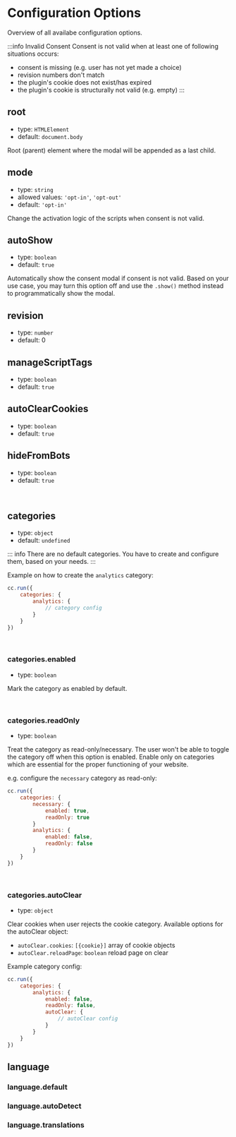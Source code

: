 # Configuration Options
Overview of all availabe configuration options.

:::info Invalid Consent
Consent is not valid when at least one of following situations occurs:
- consent is missing (e.g. user has not yet made a choice)
- revision numbers don't match
- the plugin's cookie does not exist/has expired
- the plugin's cookie is structurally not valid (e.g. empty)
:::

## root

- type: `HTMLElement`
- default: `document.body`

Root (parent) element where the modal will be appended as a last child.


## mode

- type: `string`
- allowed values: `'opt-in'`, `'opt-out'`
- default: `'opt-in'`

Change the activation logic of the scripts when consent is not valid.


## autoShow

- type: `boolean`
- default: `true`

Automatically show the consent modal if consent is not valid. Based on your use case, you may turn this option off and use the `.show()` method instead to programmatically show the modal.


## revision

- type: `number`
- default: 0


## manageScriptTags

- type: `boolean`
- default: `true`


## autoClearCookies

- type: `boolean`
- default: `true`


## hideFromBots

- type: `boolean`
- default: `true`

<br>



## categories

- type: `object`
- default: `undefined`

::: info
There are no default categories. You have to create and configure them, based on your needs.
:::

Example on how to create the `analytics` category:
```javascript
cc.run({
    categories: {
        analytics: {
            // category config
        }
    }
})
```

<br>

### categories.enabled
- type: `boolean`

Mark the category as enabled by default.

<br>


### categories.readOnly
- type: `boolean`

Treat the category as read-only/necessary. The user won't be able to toggle the category off when this option is enabled. Enable only on categories which are essential for the proper functioning of your website.

e.g. configure the `necessary` category as read-only:
```javascript
cc.run({
    categories: {
        necessary: {
            enabled: true,
            readOnly: true
        }
        analytics: {
            enabled: false,
            readOnly: false
        }
    }
})
```
<br>

### categories.autoClear
- type: `object`

Clear cookies when user rejects the cookie category. Available options for the autoClear object:

- `autoClear.cookies`: `[{cookie}]` array of cookie objects
- `autoClear.reloadPage`: `boolean` reload page on clear

Example category config:
```javascript
cc.run({
    categories: {
        analytics: {
            enabled: false,
            readOnly: false,
            autoClear: {
                // autoClear config
            }
        }
    }
})
```


## language

### language.default

### language.autoDetect

### language.translations